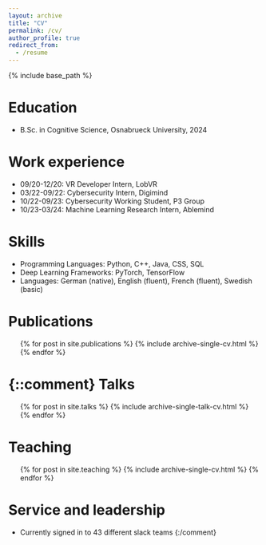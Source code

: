 ```yaml
---
layout: archive
title: "CV"
permalink: /cv/
author_profile: true
redirect_from:
  - /resume
---
```


{% include base_path %}

Education
======
* B.Sc. in Cognitive Science, Osnabrueck University, 2024

Work experience
======
* 09/20-12/20: VR Developer Intern, LobVR
* 03/22-09/22: Cybersecurity Intern, Digimind
* 10/22-09/23: Cybersecurity Working Student, P3 Group
* 10/23-03/24: Machine Learning Research Intern, Ablemind

Skills
======
* Programming Languages: Python, C++, Java, CSS, SQL
* Deep Learning Frameworks: PyTorch, TensorFlow
* Languages: German (native), English (fluent), French (fluent), Swedish (basic)

Publications
======
  <ul>{% for post in site.publications %}
    {% include archive-single-cv.html %}
  {% endfor %}</ul>

{::comment}
Talks
======
  <ul>{% for post in site.talks %}
    {% include archive-single-talk-cv.html %}
  {% endfor %}</ul>
  
Teaching
======
  <ul>{% for post in site.teaching %}
    {% include archive-single-cv.html %}
  {% endfor %}</ul>
  
Service and leadership
======
* Currently signed in to 43 different slack teams
{:/comment}
